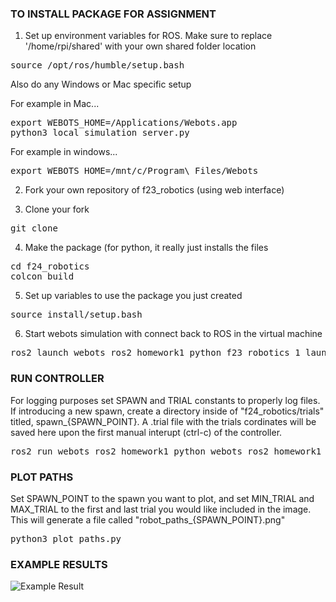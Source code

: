 ### TO INSTALL PACKAGE FOR ASSIGNMENT 

1. Set up environment variables for ROS. Make sure to replace '/home/rpi/shared' with your own shared folder location
<pre>
source /opt/ros/humble/setup.bash
</pre>
Also do any Windows or Mac specific setup

For example in Mac...
<pre>
export WEBOTS_HOME=/Applications/Webots.app
python3 local_simulation_server.py
</pre>

For example in windows...
<pre>
export WEBOTS_HOME=/mnt/c/Program\ Files/Webots
</pre>

2. Fork your own repository of f23_robotics (using web interface)

3. Clone your fork
<pre>
git clone <your github url for this repository>
</pre>

4. Make the package (for python, it really just installs the files
<pre>
cd f24_robotics
colcon build
</pre>

5. Set up variables to use the package you just created
<pre>
source install/setup.bash
</pre>

6. Start webots simulation with connect back to ROS in the virtual machine
<pre>
ros2 launch webots_ros2_homework1_python f23_robotics_1_launch.py
</pre>

### RUN CONTROLLER
For logging purposes set SPAWN and TRIAL constants to properly log files. If introducing a new spawn, create a directory inside of "f24_robotics/trials" titled, spawn_{SPAWN_POINT}. A .trial file with the trials cordinates will be saved here upon the first manual interupt (ctrl-c) of the controller.
<pre>
ros2 run webots_ros2_homework1_python webots_ros2_homework1_python
</pre>

### PLOT PATHS
Set SPAWN_POINT to the spawn you want to plot, and set MIN_TRIAL and MAX_TRIAL to the first and last trial you would like included in the image. This will generate a file called "robot_paths_{SPAWN_POINT}.png"
<pre>
python3 plot_paths.py
</pre>

### EXAMPLE RESULTS

![Example Result](./robot_paths_1.png)